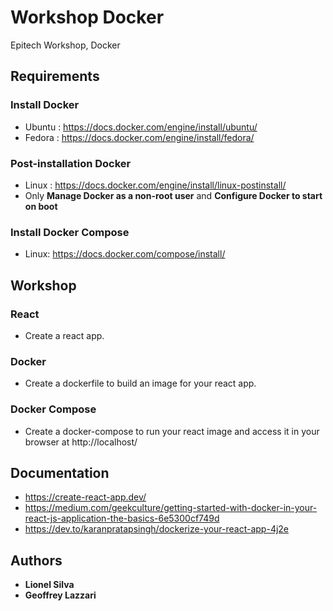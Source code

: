 # Workshop Docker
Epitech Workshop, Docker

## Requirements
### Install Docker
* Ubuntu : https://docs.docker.com/engine/install/ubuntu/
* Fedora : https://docs.docker.com/engine/install/fedora/

### Post-installation Docker
* Linux : https://docs.docker.com/engine/install/linux-postinstall/
* Only **Manage Docker as a non-root user** and **Configure Docker to start on boot**
  
### Install Docker Compose
* Linux: https://docs.docker.com/compose/install/

## Workshop
### React
* Create a react app.
  
### Docker
* Create a dockerfile to build an image for your react app.
  
### Docker Compose
* Create a docker-compose to run your react image
and access it in your browser at http://localhost/

## Documentation
* https://create-react-app.dev/
* https://medium.com/geekculture/getting-started-with-docker-in-your-react-js-application-the-basics-6e5300cf749d
* https://dev.to/karanpratapsingh/dockerize-your-react-app-4j2e


## Authors

* **Lionel Silva**
* **Geoffrey Lazzari**
